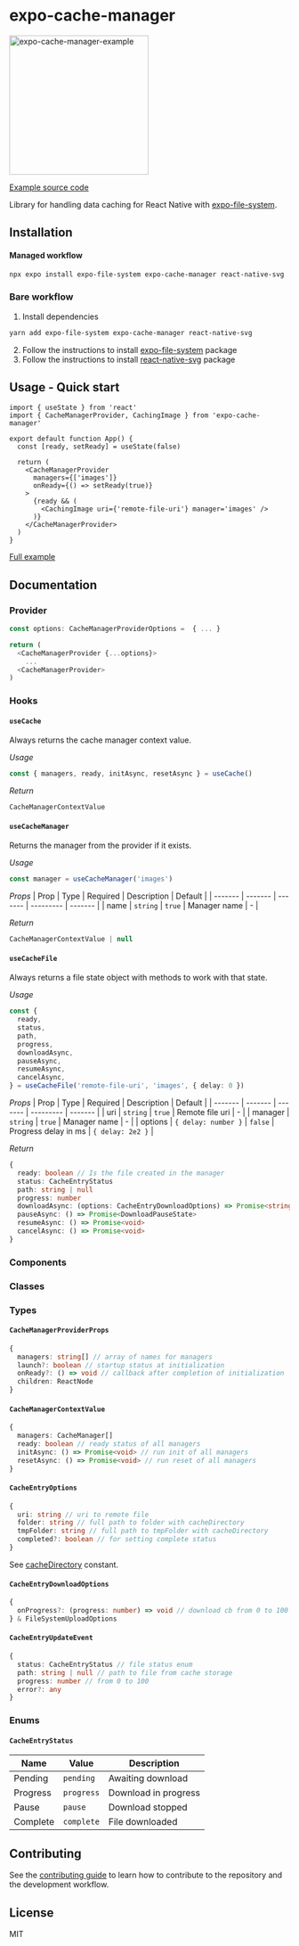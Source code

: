 # expo-cache-manager

<img src="https://github.com/WhidRubeld/expo-cache-manager/blob/master/example/result.gif" width="250px" alt="expo-cache-manager-example" border="0">

[Example source code](https://github.com/WhidRubeld/expo-cache-manager/tree/master/example)

Library for handling data caching for React Native with [expo-file-system](https://docs.expo.dev/versions/latest/sdk/filesystem/).

## Installation

#### Managed workflow

```sh
npx expo install expo-file-system expo-cache-manager react-native-svg
```

### Bare workflow

1. Install dependencies
```sh
yarn add expo-file-system expo-cache-manager react-native-svg
```
2. Follow the instructions to install [expo-file-system](https://github.com/expo/expo/tree/sdk-47/packages/expo-file-system) package
3. Follow the instructions to install [react-native-svg](https://github.com/software-mansion/react-native-svg) package

## Usage - Quick start

```tsx
import { useState } from 'react'
import { CacheManagerProvider, CachingImage } from 'expo-cache-manager'

export default function App() {
  const [ready, setReady] = useState(false)

  return (
    <CacheManagerProvider
      managers={['images']}
      onReady={() => setReady(true)}
    >
      {ready && (
        <CachingImage uri={'remote-file-uri'} manager='images' />
      )}
    </CacheManagerProvider>
  )
}
```

[Full example](https://github.com/WhidRubeld/expo-cache-manager/tree/master/example)

## Documentation

### Provider
````ts
const options: CacheManagerProviderOptions =  { ... }

return (
  <CacheManagerProvider {...options}>
    ...
  <CacheManagerProvider>
)

````

### Hooks

#### `useCache`
Always returns the cache manager context value.

*Usage*
```ts
const { managers, ready, initAsync, resetAsync } = useCache()
```

*Return*
```ts
CacheManagerContextValue
```

#### `useCacheManager`
Returns the manager from the provider if it exists.

*Usage*
```ts
const manager = useCacheManager('images')
```

*Props*
| Prop | Type | Required | Description | Default |
| ------- | ------- | ------- | --------- | ------- |
| name | `string` | `true` | Manager name | - |

*Return*
```ts
CacheManagerContextValue | null
```

#### `useCacheFile`
Always returns a file state object with methods to work with that state.

*Usage*
```ts
const {
  ready,
  status,
  path,
  progress,
  downloadAsync,
  pauseAsync,
  resumeAsync,
  cancelAsync,
} = useCacheFile('remote-file-uri', 'images', { delay: 0 })
```

*Props*
| Prop | Type | Required | Description | Default |
| ------- | ------- | ------- | --------- | ------- |
| uri | `string` | `true` | Remote file uri | - |
| manager | `string` | `true` | Manager name | - |
| options | `{ delay: number }` | `false` | Progress delay in ms | `{ delay: 2e2 }` |

*Return*
```ts
{
  ready: boolean // Is the file created in the manager
  status: CacheEntryStatus
  path: string | null
  progress: number
  downloadAsync: (options: CacheEntryDownloadOptions) => Promise<string>
  pauseAsync: () => Promise<DownloadPauseState>
  resumeAsync: () => Promise<void>
  cancelAsync: () => Promise<void>
}
```

### Components

### Classes

### Types

#### `CacheManagerProviderProps`
```ts
{
  managers: string[] // array of names for managers
  launch?: boolean // startup status at initialization
  onReady?: () => void // callback after completion of initialization
  children: ReactNode
}
```
#### `CacheManagerContextValue`
```ts
{
  managers: CacheManager[]
  ready: boolean // ready status of all managers
  initAsync: () => Promise<void> // run init of all managers
  resetAsync: () => Promise<void> // run reset of all managers
}
```
#### `CacheEntryOptions`
```ts
{
  uri: string // uri to remote file
  folder: string // full path to folder with cacheDirectory
  tmpFolder: string // full path to tmpFolder with cacheDirectory
  completed?: boolean // for setting complete status
}
```
See [cacheDirectory](https://docs.expo.dev/versions/latest/sdk/filesystem/#filesystemcachedirectory) constant.

#### `CacheEntryDownloadOptions`
```ts
{
  onProgress?: (progress: number) => void // download cb from 0 to 100
} & FileSystemUploadOptions
```

#### `CacheEntryUpdateEvent`
```ts
{
  status: CacheEntryStatus // file status enum
  path: string | null // path to file from cache storage
  progress: number // from 0 to 100
  error?: any
}
```
### Enums

#### `CacheEntryStatus`

| Name | Value | Description |
| -------- | -------- | ------------- |
| Pending | `pending` | Awaiting download |
| Progress | `progress` | Download in progress |
| Pause | `pause` | Download stopped |
| Complete | `complete` | File downloaded |

## Contributing

See the [contributing guide](CONTRIBUTING.md) to learn how to contribute to the repository and the development workflow.

## License

MIT
